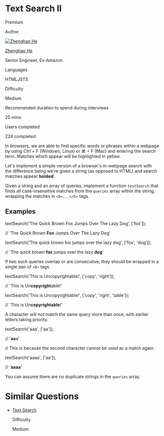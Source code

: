 # Text Search II

Premium

Author

[![Zhenghao He](https://www.greatfrontend.com/img/team/zhenghao.jpg)](https://www.linkedin.com/in/zhenghao-he/)

[Zhenghao He](https://www.linkedin.com/in/zhenghao-he/)[](https://www.linkedin.com/in/zhenghao-he/)

Senior Engineer, Ex-Amazon

Languages

HTMLJSTS

Difficulty

Medium

Recommended duration to spend during interviews

25 mins

Users completed

224 completed

In browsers, we are able to find specific words or phrases within a webpage by using Ctrl + F (Windows, Linux) or ⌘ + F (Mac) and entering the search term. Matches which appear will be highlighted in yellow.

Let's implement a simple version of a browser's in-webpage search with the difference being we're given a string (as opposed to HTML) and search matches appear **bolded**.

Given a string and an array of queries, implement a function `textSearch` that finds all case-insensitive matches from the `queries` array within the string, wrapping the matches in `<b>...</b>` tags.

## Examples

textSearch('The Quick Brown Fox Jumps Over The Lazy Dog', ['fox']);

// 'The Quick Brown <b>Fox</b> Jumps Over The Lazy Dog'

textSearch('The quick brown fox jumps over the lazy dog', ['fox', 'dog']);

// 'The quick brown <b>fox</b> jumps over the lazy <b>dog</b>'

If two such queries overlap or are consecutive, they should be wrapped in a single pair of `<b>` tags.

textSearch('This is Uncopyrightable!', ['copy', 'right']);

// 'This is Un<b>copyright</b>able!'

textSearch('This is Uncopyrightable!', ['copy', 'right', 'table']);

// 'This is Un<b>copyrightable</b>!'

A character will not match the same query more than once, with earlier letters taking priority.

textSearch('aaa', ['aa']);

// '<b>aa</b>a'

// This is because the second character cannot be used as a match again.

textSearch('aaaa', ['aa']);

// '<b>aaaa</b>'

You can assume there are no duplicate strings in the `queries` array.

# Similar Questions

- [Text Search](https://www.greatfrontend.com/questions/javascript/text-search)
    
    Difficulty
    
    Medium